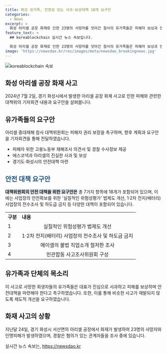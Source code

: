 ```yaml
---
title: 화성 유가족, 진정성 있는 사과·보상대책 18개 요구안
categories:
  - News
excerpt: >
  화성 아리셀 공장 화재로 인한 23명의 사망자를 앗아간 참사의 유가족들은 피해자 보상과 안전대책을 촉구했다. 아리셀 중대재해 참사 대책위는 안전사고의 재발 방지를 위해 7가지 항목에 걸친 요구안 18개를 제시했는데, 이에 대한 대응을 요구하고 있다. 특히, 대책없는 사과를 거부하며 안전사고의 진상규명을 촉구하였으며, 이의 확대를 위해 규명을 요구하는 행동에 주목이 필요하다.
feature_text: >
  ## koreablockchain 실시간 뉴스 속보입니다.

  화성 아리셀 공장 화재로 인한 23명의 사망자를 앗아간 참사의 유가족들은 피해자 보상과 안전대책을 촉구했다. 아리셀 중대재해 참사 대책위는 안전사고의 재발 방지를 위해 7가지 항목에 걸친 요구안 18개를 제시했는데, 이에 대한 대응을 요구하고 있다. 특히, 대책없는 사과를 거부하며 안전사고의 진상규명을 촉구하였으며, 이의 확대를 위해 규명을 요구하는 행동에 주목이 필요하다.
image: 'https://newsdao.kr/res/images/meta/newsdao_breakingnews.jpg'
---
```


<p><img src="https://newsdao.kr/res/images/meta/newsdao_breakingnews.jpg" alt="koreablockchain 속보" /></p>

<h2 data-ke-size="size26">화성 아리셀 공장 화재 사고</h2>

<p data-ke-size="size16">2024년 7월 2일, 경기 화성시에서 발생한 아리셀 공장 화재 사고로 인한 피해와 관련한 대책위의 기자회견 내용과 요구안을 살펴봅니다.</p>

<h2>유가족들의 요구안</h2>

<p data-ke-size="size16">아리셀 중대재해 참사 대책위원회는 피해자 권리 보장을 촉구하며, 향후 계획과 요구안을 기자회견을 통해 전달하였습니다.</p>

<ul>
    <li>피해자 위한 고용노동부 재해조사 의견서 및 경찰 수사정보 제공</li>
    <li>에스코넥과 아리셀의 진실한 사과 및 보상</li>
    <li>경기도·화성시의 안전대책 마련</li>
</ul>

<h2><span style="color: #1a5490;">안전 대책 요구안</span></h2>

<p><b><span style="background-color: #21538527;">대책위원회의 안전 대책을 위한 요구안은</span></b> 총 7가지 항목에 18개가 포함되어 있으며, 이에는 사업장의 안전확보를 위한 '실질적인 위험성평가' 법제도 개선, 1·2차 전지(배터리) 사업장의 전수조사 및 하도급 금지 등 다양한 대책이 포함되어 있습니다.</p>

<table>
    <tr>
        <td><b>구분</b></td>
        <td><b>내용</b></td>
    </tr>
    <tr>
        <td>1</td>
        <td style="text-align: center; height: 17px;">실질적인 위험성평가 법제도 개선</td>
    </tr>
    <tr>
        <td>2</td>
        <td style="text-align: center; height: 17px;">1·2차 전지(배터리) 사업장의 전수조사 및 하도급 금지</td>
    </tr>
    <tr>
        <td>3</td>
        <td style="text-align: center; height: 17px;">메이셀의 불법 직업소개 철저한 조사</td>
    </tr>
    <tr>
        <td>4</td>
        <td style="text-align: center; height: 17px;">민관합동 사고조사위원회 구성</td>
    </tr>
</table>

<h2>유가족과 단체의 목소리</h2>

<p data-ke-size="size16">이 사고로 사망한 희생자들의 유가족들은 대표가 진심으로 사과하고 피해를 보상하며 안전대책을 마련해야 한다고 촉구하였습니다. 또한, 이를 통해 비슷한 사고가 재발되지 않도록 제도적 개선을 요구하였습니다.</p>

<h2>화재 사고의 상황</h2>

<p data-ke-size="size16">지난달 24일, 경기 화성시 서산면의 아리셀 공장에서 화재가 발생하여 23명의 사망자와 인명피해가 발생하였으며, 경찰은 혐의가 있는 관계자들을 조사 중에 있습니다.</p>
실시간 뉴스 속보는, <a href="https://newsdao.kr" rel="dofollow">https://newsdao.kr</a>


